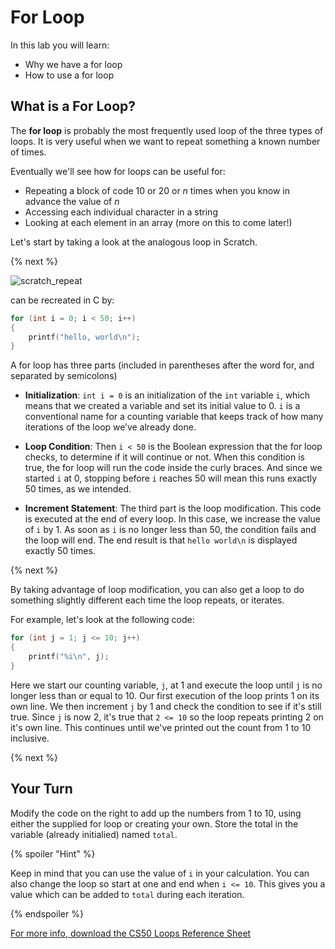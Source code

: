 # For Loop

In this lab you will learn:

- Why we have a for loop
- How to use a for loop

## What is a For Loop?

The **for loop** is probably the most frequently used loop of the three types of loops. It is very useful when we want to repeat something a known number of times.

Eventually we'll see how for loops can be useful for:
* Repeating a block of code 10 or 20 or *n* times when you know in advance the value of *n*
* Accessing each individual character in a string
* Looking at each element in an array (more on this to come later!)

Let's start by taking a look at the analogous loop in Scratch.

{% next %}

![scratch_repeat](http://labs.cs50nestm.net/repeat.png)

can be recreated in C by:

```c
for (int i = 0; i < 50; i++)
{
    printf("hello, world\n");
}
```

A for loop has three parts (included in parentheses after the word for, and separated by semicolons)

* **Initialization**: `int i = 0` is an initialization of the `int` variable `i`, which means that we created a variable and set its initial value to 0. `i` is a conventional name for a counting variable that keeps track of how many iterations of the loop we’ve already done.

* **Loop Condition**:  Then `i < 50` is the Boolean expression that the for loop checks, to determine if it will continue or not. When this condition is true, the for loop will run the code inside the curly braces. And since we started `i` at 0, stopping before `i` reaches 50 will mean this runs exactly 50 times, as we intended.

* **Increment Statement**:  The third part is the loop modification. This code is executed at the end of every loop. In this case, we increase the value of `i` by 1. As soon as `i` is no longer less than 50, the condition fails and the loop will end. The end result is that `hello world\n` is displayed exactly 50 times.

{% next %}

By taking advantage of loop modification, you can also get a loop to do something slightly different each time the loop repeats, or iterates.

For example, let's look at the following code:

```c
for (int j = 1; j <= 10; j++)
{
    printf("%i\n", j);
}
```

Here we start our counting variable, `j`, at 1 and execute the loop until `j` is no longer less than or equal to 10. Our first execution of the loop prints 1 on its own line. We then increment `j` by 1 and check the condition to see if it's still true. Since `j` is now 2, it's true that `2 <= 10` so the loop repeats printing 2 on it's own line. This continues until we've printed out the count from 1 to 10 inclusive.

{% next %}

## Your Turn

Modify the code on the right to add up the numbers from 1 to 10, using either the supplied for loop or creating your own. Store the total in the variable (already initialied) named `total`.

{% spoiler "Hint" %}

Keep in mind that you can use the value of `i` in your calculation. You can also change the loop so start at one and end when `i <= 10`. This gives you a value which can be added to `total` during each iteration.

{% endspoiler %}

[For more info, download the CS50 Loops Reference Sheet](https://ap.cs50.school/assets/pdfs/unit1/loops.pdf)
